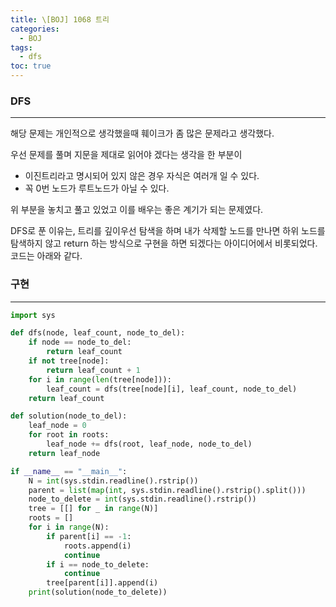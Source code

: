 ```yaml
---
title: \[BOJ] 1068 트리
categories: 
  - BOJ
tags: 
  - dfs
toc: true
---
```


### DFS

---

해당 문제는 개인적으로 생각했을때 훼이크가 좀 많은 문제라고 생각했다.

우선 문제를 풀며 지문을 제대로 읽어야 겠다는 생각을 한 부분이

- 이진트리라고 명시되어 있지 않은 경우 자식은 여러개 일 수 있다.
- 꼭 0번 노드가 루트노드가 아닐 수 있다.

위 부분을 놓치고 풀고 있었고 이를 배우는 좋은 계기가 되는 문제였다.

DFS로 푼 이유는, 트리를 깊이우선 탐색을 하며 내가 삭제할 노드를 만나면 하위 노드를 탐색하지 않고 return 하는 방식으로 구현을 하면 되겠다는 아이디어에서 비롯되었다. 코드는 아래와 같다.

### 구현

---

```python
import sys

def dfs(node, leaf_count, node_to_del):
    if node == node_to_del:
        return leaf_count
    if not tree[node]:
        return leaf_count + 1
    for i in range(len(tree[node])):
        leaf_count = dfs(tree[node][i], leaf_count, node_to_del)
    return leaf_count

def solution(node_to_del):
    leaf_node = 0
    for root in roots:
        leaf_node += dfs(root, leaf_node, node_to_del)
    return leaf_node

if __name__ == "__main__":
    N = int(sys.stdin.readline().rstrip())
    parent = list(map(int, sys.stdin.readline().rstrip().split()))
    node_to_delete = int(sys.stdin.readline().rstrip())
    tree = [[] for _ in range(N)]
    roots = []
    for i in range(N):
        if parent[i] == -1:
            roots.append(i)
            continue
        if i == node_to_delete:
            continue
        tree[parent[i]].append(i)
    print(solution(node_to_delete))
```